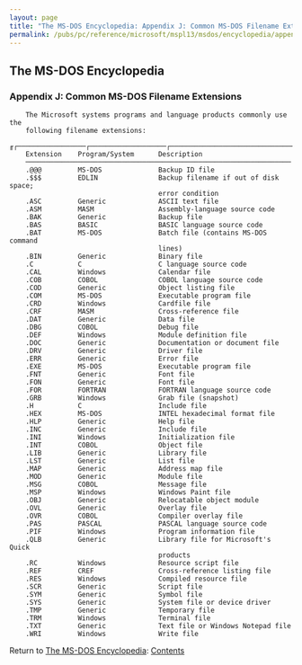```yaml
---
layout: page
title: "The MS-DOS Encyclopedia: Appendix J: Common MS-DOS Filename Extensions"
permalink: /pubs/pc/reference/microsoft/mspl13/msdos/encyclopedia/appendix-j/
---
```


The MS-DOS Encyclopedia
-----------------------

### Appendix J: Common MS-DOS Filename Extensions

        The Microsoft systems programs and language products commonly use the
        following filename extensions:

    ╓┌─────────────────┌───────────────────┌─────────────────────────────────────╖
        Extension    Program/System      Description
        ──────────────────────────────────────────────────────────────────
        .@@@         MS-DOS              Backup ID file
        .$$$         EDLIN               Backup filename if out of disk space;
                                         error condition
        .ASC         Generic             ASCII text file
        .ASM         MASM                Assembly-language source code
        .BAK         Generic             Backup file
        .BAS         BASIC               BASIC language source code
        .BAT         MS-DOS              Batch file (contains MS-DOS command
                                         lines)
        .BIN         Generic             Binary file
        .C           C                   C language source code
        .CAL         Windows             Calendar file
        .COB         COBOL               COBOL language source code
        .COD         Generic             Object listing file
        .COM         MS-DOS              Executable program file
        .CRD         Windows             Cardfile file
        .CRF         MASM                Cross-reference file
        .DAT         Generic             Data file
        .DBG         COBOL               Debug file
        .DEF         Windows             Module definition file
        .DOC         Generic             Documentation or document file
        .DRV         Generic             Driver file
        .ERR         Generic             Error file
        .EXE         MS-DOS              Executable program file
        .FNT         Generic             Font file
        .FON         Generic             Font file
        .FOR         FORTRAN             FORTRAN language source code
        .GRB         Windows             Grab file (snapshot)
        .H           C                   Include file
        .HEX         MS-DOS              INTEL hexadecimal format file
        .HLP         Generic             Help file
        .INC         Generic             Include file
        .INI         Windows             Initialization file
        .INT         COBOL               Object file
        .LIB         Generic             Library file
        .LST         Generic             List file
        .MAP         Generic             Address map file
        .MOD         Generic             Module file
        .MSG         COBOL               Message file
        .MSP         Windows             Windows Paint file
        .OBJ         Generic             Relocatable object module
        .OVL         Generic             Overlay file
        .OVR         COBOL               Compiler overlay file
        .PAS         PASCAL              PASCAL language source code
        .PIF         Windows             Program information file
        .QLB         Generic             Library file for Microsoft's Quick
                                         products
        .RC          Windows             Resource script file
        .REF         CREF                Cross-reference listing file
        .RES         Windows             Compiled resource file
        .SCR         Generic             Script file
        .SYM         Generic             Symbol file
        .SYS         Generic             System file or device driver
        .TMP         Generic             Temporary file
        .TRM         Windows             Terminal file
        .TXT         Generic             Text file or Windows Notepad file
        .WRI         Windows             Write file

Return to [The MS-DOS Encyclopedia](../): [Contents](../#contents)
